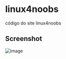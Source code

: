 # linux4noobs
código do site linux4noobs

## Screenshot
![image](https://user-images.githubusercontent.com/111701513/214773280-aced904a-395b-4e4e-afb4-6b2900652617.png)
